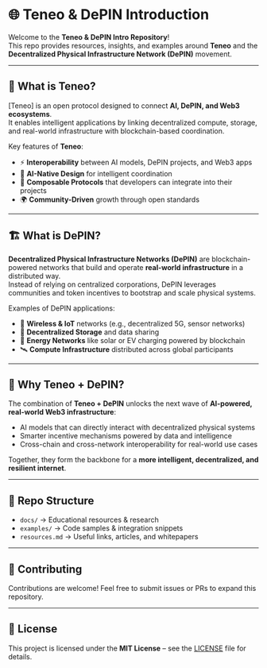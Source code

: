 # 🌐 Teneo & DePIN Introduction

Welcome to the **Teneo & DePIN Intro Repository**!  
This repo provides resources, insights, and examples around **Teneo** and the **Decentralized Physical Infrastructure Network (DePIN)** movement.

---

## 📖 What is Teneo?
[Teneo] is an open protocol designed to connect **AI, DePIN, and Web3 ecosystems**.  
It enables intelligent applications by linking decentralized compute, storage, and real-world infrastructure with blockchain-based coordination.  

Key features of **Teneo**:
- ⚡ **Interoperability** between AI models, DePIN projects, and Web3 apps  
- 🧠 **AI-Native Design** for intelligent coordination  
- 🔗 **Composable Protocols** that developers can integrate into their projects  
- 🌍 **Community-Driven** growth through open standards  

---

## 🏗️ What is DePIN?
**Decentralized Physical Infrastructure Networks (DePIN)** are blockchain-powered networks that build and operate **real-world infrastructure** in a distributed way.  
Instead of relying on centralized corporations, DePIN leverages communities and token incentives to bootstrap and scale physical systems.  

Examples of DePIN applications:
- 📡 **Wireless & IoT** networks (e.g., decentralized 5G, sensor networks)  
- 💾 **Decentralized Storage** and data sharing  
- 🔋 **Energy Networks** like solar or EV charging powered by blockchain  
- 🛰️ **Compute Infrastructure** distributed across global participants  

---

## 🚀 Why Teneo + DePIN?
The combination of **Teneo + DePIN** unlocks the next wave of **AI-powered, real-world Web3 infrastructure**:
- AI models that can directly interact with decentralized physical systems  
- Smarter incentive mechanisms powered by data and intelligence  
- Cross-chain and cross-network interoperability for real-world use cases  

Together, they form the backbone for a **more intelligent, decentralized, and resilient internet**.

---

## 📂 Repo Structure
- `docs/` → Educational resources & research  
- `examples/` → Code samples & integration snippets  
- `resources.md` → Useful links, articles, and whitepapers  

---

## 🤝 Contributing
Contributions are welcome! Feel free to submit issues or PRs to expand this repository.

---

## 📜 License
This project is licensed under the **MIT License** – see the [LICENSE](LICENSE) file for details.
